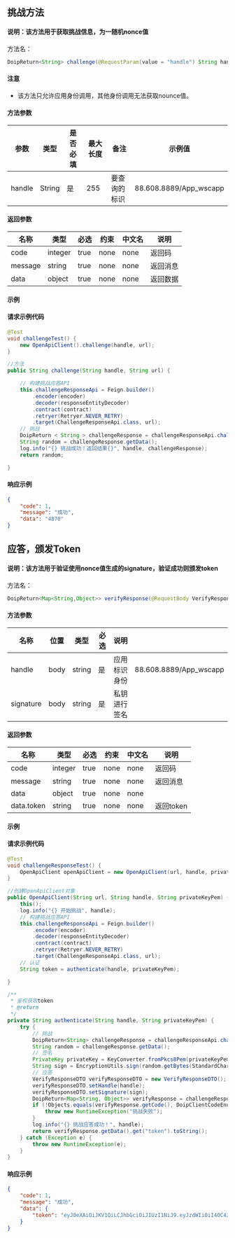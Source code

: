 ## 挑战方法

#### 说明：该方法用于获取挑战信息，为一随机nonce值

方法名：
```java
DoipReturn<String> challenge(@RequestParam(value = "handle") String handle);
```

#### 注意
- 该方法只允许应用身份调用，其他身份调用无法获取nounce值。

#### 方法参数

|  **参数**  |  **类型**  |  **是否必填**  |  **最大长度**  |  **备注**  |  **示例值**  |
| --- | --- | --- | --- | --- | --- |
|  handle  |  String  |  是  |  255  |  要查询的标识  |  88.608.8889/App\_wscapp  |

#### 返回参数

|  **名称**  |  **类型**  |  **必选**  |  **约束**  |  **中文名**  |  **说明**  |
| --- | --- | --- | --- | --- | --- |
|  code  |  integer  |  true  |  none  |  none  |  返回码  |
|  message  |  string  |  true  |  none  |  none  |  返回消息  |
|  data  |  object  |  true  |  none  |  none  |  返回数据  |

#### 示例

#### 请求示例代码  
```java  
@Test
void challengeTest() {
    new OpenApiClient().challenge(handle, url);
}

//方法
public String challenge(String handle, String url) {

    // 构建挑战应答API
    this.challengeResponseApi = Feign.builder()
        .encoder(encoder)
        .decoder(responseEntityDecoder)
        .contract(contract)
        .retryer(Retryer.NEVER_RETRY)
        .target(ChallengeResponseApi.class, url);
    // 挑战
    DoipReturn < String > challengeResponse = challengeResponseApi.challenge(handle);
    String random = challengeResponse.getData();
    log.info("{} 挑战成功！返回结果{}", handle, challengeResponse);
    return random;

}
```

#### 响应示例
```json
{
    "code": 1,
    "message": "成功",
    "data": "4870"
}
```

## 应答，颁发Token

#### 说明：该方法用于验证使用nonce值生成的signature，验证成功则颁发token

方法名：
```java
DoipReturn<Map<String,Object>> verifyResponse(@RequestBody VerifyResponseDTO verifyResponseDTO);
```

#### 方法参数

|  **名称**  |  **位置**  |  **类型**  |  **必选**  | **说明** |     |
| --- | --- | --- | --- |--------|-----|
|  handle  |  body  |  string  |  是  | 应用标识身份 |  88.608.8889/App\_wscapp   |
|  signature  |  body  |  string  |  是  | 私钥进行签名 |     |

#### 返回参数

|  **名称**  |  **类型**  |  **必选**  |  **约束**  |  **中文名**  |  **说明**  |
| --- | --- | --- | --- | --- | --- |
|  code  |  integer  |  true  |  none  |  none  |  返回码  |
|  message  |  string  |  true  |  none  |  none  |  返回消息  |
|  data  |  object  |  true  |  none  |  none  |   |
|  data.token  |  string  |  true  |  none  |  none  |  返回token  |

#### 示例

#### 请求示例代码    
```java
@Test
void challengeResponseTest() {
    OpenApiClient openApiClient = new OpenApiClient(url, handle, privateKeyPem);
}

//创建OpenApiClient对象
public OpenApiClient(String url, String handle, String privateKeyPem) {
    this();
    log.info("{} 开始挑战", handle);
    // 构建挑战应答API
    this.challengeResponseApi = Feign.builder()
        .encoder(encoder)
        .decoder(responseEntityDecoder)
        .contract(contract)
        .retryer(Retryer.NEVER_RETRY)
        .target(ChallengeResponseApi.class, url);
    // 认证
    String token = authenticate(handle, privateKeyPem);

}

/**
 * 鉴权获取token
 * @return
 */
private String authenticate(String handle, String privateKeyPem) {
    try {
        // 挑战
        DoipReturn<String> challengeResponse = challengeResponseApi.challenge(handle);
        String random = challengeResponse.getData();
        // 签名
        PrivateKey privateKey = KeyConverter.fromPkcs8Pem(privateKeyPem);
        String sign = EncryptionUtils.sign(random.getBytes(StandardCharsets.UTF_8), privateKey);
        // 应答
        VerifyResponseDTO verifyResponseDTO = new VerifyResponseDTO();
        verifyResponseDTO.setHandle(handle);
        verifyResponseDTO.setSignature(sign);
        DoipReturn<Map<String, Object>> verifyResponse = challengeResponseApi.verifyResponse(verifyResponseDTO);
        if (!Objects.equals(verifyResponse.getCode(), DoipClientCodeEnum.SUCCESS.getCode())) {
            throw new RuntimeException("挑战失败");
        }
        log.info("{} 挑战应答成功！", handle);
        return verifyResponse.getData().get("token").toString();
    } catch (Exception e) {
        throw new RuntimeException(e);
    }
}
```
#### 响应示例
```json
{
    "code": 1,
    "message": "成功",
    "data": {
        "token": "eyJ0eXAiOiJKV1QiLCJhbGciOiJIUzI1NiJ9.eyJzdWIiOiI4OC42MDguODg4L0FwcF96ajAxIiwiZXhwIjoxNzAyNTQyMTM0LCJpYXQiOjE3MDI0NTU3MzQsImp0aSI6IjMxMzlmNDVkLTA5YzAtNDljZS04MTdkLWE4NDRhZmFlZTFjMyJ9.9Akw3pAwMM-tHZ6WOB6OI4E_ZMvDKyRn6CPYD1TWahc"
    }
}
```
